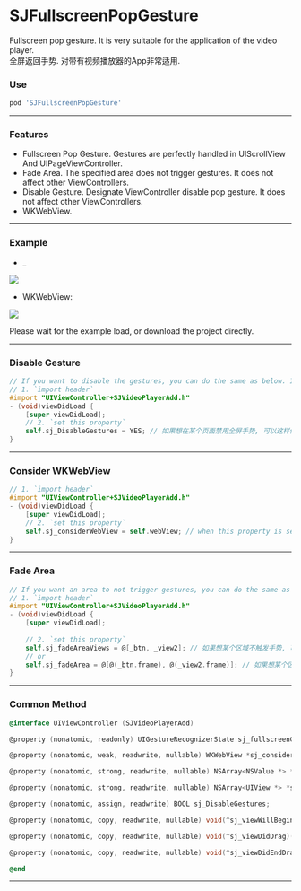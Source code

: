 # SJFullscreenPopGesture
Fullscreen pop gesture. It is very suitable for the application of the video player.    
全屏返回手势.  对带有视频播放器的App非常适用.

### Use
```ruby
pod 'SJFullscreenPopGesture'
```
___

### Features
- Fullscreen Pop Gesture. Gestures are perfectly handled in UIScrollView And UIPageViewController.
- Fade Area. The specified area does not trigger gestures. It does not affect other ViewControllers.
- Disable Gesture. Designate ViewController disable pop gesture. It does not affect other ViewControllers.
- WKWebView.
___

### Example

- _
<img src="https://github.com/changsanjiang/SJVideoPlayerBackGR/blob/master/SJBackGRProject/SJBackGRProject/ex1.gif" />

- WKWebView:
<img src="https://github.com/changsanjiang/SJVideoPlayerBackGR/blob/master/SJBackGRProject/SJBackGRProject/ex2.gif" />

Please wait for the example load, or download the project directly.
___

### Disable Gesture

```Objective-C
// If you want to disable the gestures, you can do the same as below. It does not affect other ViewControllers.
// 1. `import header`
#import "UIViewController+SJVideoPlayerAdd.h"
- (void)viewDidLoad {
    [super viewDidLoad];
    // 2. `set this property`
    self.sj_DisableGestures = YES; // 如果想在某个页面禁用全屏手势, 可以这样做. 不影响其他页面. 离开页面时, 也无需恢复.
}
```
___

### Consider WKWebView

```Objective-C
// 1. `import header`
#import "UIViewController+SJVideoPlayerAdd.h"
- (void)viewDidLoad {
    [super viewDidLoad];
    // 2. `set this property`
    self.sj_considerWebView = self.webView; // when this property is set, will be enabled system gesture to back last web page, until it can't go back. 当设置这个属性后, 将会开启右滑返回上一个网页的手势. 最后才会触发全局pop手势.
}
```
___

### Fade Area

```Objective-C
// If you want an area to not trigger gestures, you can do the same as below. It does not affect other ViewControllers.
// 1. `import header`
#import "UIViewController+SJVideoPlayerAdd.h"
- (void)viewDidLoad {
    [super viewDidLoad];
    
    // 2. `set this property`
    self.sj_fadeAreaViews = @[_btn, _view2]; // 如果想某个区域不触发手势, 可以这样做.
    // or
    self.sj_fadeArea = @[@(_btn.frame), @(_view2.frame)]; // 如果想某个区域不触发手势, 可以这样做.
}
```
___

### Common Method
```Objective-C
@interface UIViewController (SJVideoPlayerAdd)

@property (nonatomic, readonly) UIGestureRecognizerState sj_fullscreenGestureState;

@property (nonatomic, weak, readwrite, nullable) WKWebView *sj_considerWebView;

@property (nonatomic, strong, readwrite, nullable) NSArray<NSValue *> *sj_fadeArea;

@property (nonatomic, strong, readwrite, nullable) NSArray<UIView *> *sj_fadeAreaViews;

@property (nonatomic, assign, readwrite) BOOL sj_DisableGestures;

@property (nonatomic, copy, readwrite, nullable) void(^sj_viewWillBeginDragging)(__kindof UIViewController *vc);

@property (nonatomic, copy, readwrite, nullable) void(^sj_viewDidDrag)(__kindof UIViewController *vc);

@property (nonatomic, copy, readwrite, nullable) void(^sj_viewDidEndDragging)(__kindof UIViewController *vc);

@end
```
___
